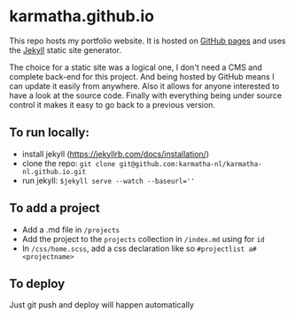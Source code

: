 # karmatha.github.io

This repo hosts my portfolio website. It is hosted on [GitHub pages](https://pages.github.com/) and uses the [Jekyll](https://jekyllrb.com/) static site generator.

The choice for a static site was a logical one, I don't need a CMS and complete back-end for this project. And being hosted by GitHub means I can update it easily from anywhere. Also it allows for anyone interested to have a look at the source code. Finally with everything being under source control it makes it easy to go back to a previous version.

## To run locally: 

- install jekyll (https://jekyllrb.com/docs/installation/)
- clone the repo: `git clone git@github.com:karmatha-nl/karmatha-nl.github.io.git` 
- run jekyll: `$jekyll serve --watch --baseurl=''`

## To add a project

- Add a <projectname>.md file in `/projects`
- Add the project to the `projects` collection in `/index.md` using <projectname> for `id`
- In `/css/home.scss`, add a css declaration like so `#projectlist a#<projectname>` 

## To deploy
Just git push and deploy will happen automatically